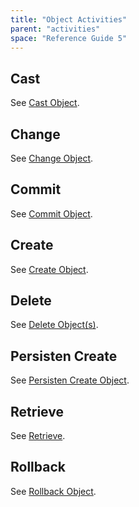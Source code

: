 ```yaml
---
title: "Object Activities"
parent: "activities"
space: "Reference Guide 5"
---
```



## Cast

See [Cast Object](cast-object).

## Change

See [Change Object](change-object).

## Commit 

See [Commit Object](committing-objects).

## Create

See [Create Object](create-object).

## Delete

See [Delete Object(s)](deleting-objects).

## Persisten Create

See [Persisten Create Object](persistent-create-object).

## Retrieve

See [Retrieve](retrieve).

## Rollback

See [Rollback Object](rollback-object).

